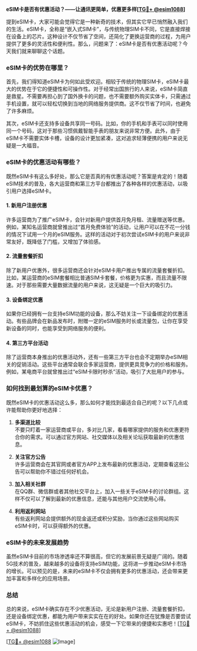 **eSIM卡是否有优惠活动？——让通讯更简单，优惠更多样[[TG💪+ @esim1088](https://t.me/s/esim1088)]**

提到eSIM卡，大家可能会觉得它是一种新奇的技术，但其实它早已悄然融入我们的生活。eSIM卡，全称是“嵌入式SIM卡”，与传统物理SIM卡不同，它是直接焊接在设备上的芯片。这种设计不仅节省了空间，还简化了更换运营商的过程，为用户提供了更多的灵活性和便利性。那么，问题来了：eSIM卡是否有优惠活动呢？今天我们就来聊聊这个话题。

### eSIM卡的优势在哪里？

首先，我们得知道eSIM卡为何如此受欢迎。相较于传统的物理SIM卡，eSIM卡最大的优势在于它的便捷性和可操作性。对于经常出国旅行的人来说，eSIM卡简直是救星。不需要再担心到了国外换卡的问题，也不需要额外购买实体卡，只需通过手机设置，就可以轻松切换到当地的网络服务提供商。这不仅节省了时间，也避免了许多麻烦。

其次，eSIM卡还支持多设备共享同一号码。比如，你的手机和手表可以同时使用同一个号码，这对于那些习惯佩戴智能手表的朋友来说非常方便。此外，由于eSIM卡不需要实体卡槽，设备的设计更加紧凑，这对追求轻薄便携的用户来说无疑是一大福音。

### eSIM卡的优惠活动有哪些？

既然eSIM卡有这么多好处，那么它是否真的有优惠活动呢？答案是肯定的！随着eSIM技术的普及，各大运营商和第三方平台都推出了各种各样的优惠活动，以吸引用户选择eSIM卡。

#### 1. 新用户注册优惠

许多运营商为了推广eSIM卡，会针对新用户提供首月免月租、流量赠送等优惠。例如，某知名运营商就曾推出过“首月免费体验”的活动，让用户可以在不花一分钱的情况下试用一个月的eSIM服务。这样的活动对于初次尝试eSIM卡的用户来说非常友好，既降低了门槛，又增加了体验感。

#### 2. 流量套餐折扣

除了新用户优惠外，很多运营商还会针对eSIM卡用户推出专属的流量套餐折扣。比如，某运营商的eSIM套餐相比普通SIM卡套餐，价格更为实惠，而且流量不限速。对于那些需要大量数据流量的用户来说，这无疑是一个巨大的吸引力。

#### 3. 设备绑定优惠

如果你已经拥有一台支持eSIM功能的设备，那么不妨关注一下设备绑定的优惠活动。有些品牌会在新品发布时，附赠一定的eSIM服务时长或流量包，让你在享受新设备的同时，也能享受到网络服务的便利。

#### 4. 第三方平台活动

除了运营商本身推出的优惠活动外，还有一些第三方平台也会不定期举办eSIM相关的促销活动。这些平台通常会联合多家运营商，提供更具竞争力的价格和服务。例如，某电商平台就曾推出过“eSIM卡限时秒杀”活动，吸引了大批用户的参与。

### 如何找到最划算的eSIM卡优惠？

既然eSIM卡的优惠活动这么多，那么如何才能找到最适合自己的呢？以下几点或许能帮助你更好地选择：

1. **多渠道比较**  
   不要只盯着一家运营商或平台，多对比几家，看看哪家提供的服务和优惠更符合你的需求。可以通过官方网站、社交媒体以及相关论坛获取最新的优惠信息。

2. **关注官方公告**  
   许多运营商会在其官网或者官方APP上发布最新的优惠活动，定期查看这些公告可以帮助你不错过任何好机会。

3. **加入相关社群**  
   在QQ群、微信群或者其他社交平台上，加入一些关于eSIM卡的讨论群组。这样不仅可以了解到最新的优惠信息，还能与其他用户交流使用心得。

4. **利用返利网站**  
   有些返利网站会提供额外的现金返还或积分奖励，当你通过这些网站购买eSIM卡时，可以获得额外的优惠。

### eSIM卡的未来发展趋势

虽然eSIM卡目前的市场渗透率还不算很高，但它的发展前景无疑是广阔的。随着5G技术的普及，越来越多的设备将支持eSIM功能，这将进一步推动eSIM卡市场的增长。可以预见的是，未来的eSIM卡不仅会拥有更多的优惠活动，还会带来更加丰富和多样化的应用场景。

### 总结

总的来说，eSIM卡确实存在不少优惠活动，无论是新用户注册、流量套餐折扣，还是设备绑定优惠，都能为用户带来实实在在的好处。如果你还在犹豫是否要尝试eSIM卡，不妨抓住这些优惠活动的机会，感受一下它带来的便捷和实惠吧！[[TG💪+ @esim1088](https://t.me/s/esim1088)]

[[TG💪+ @esim1088](https://t.me/s/esim1088) ![Image](https://i.postimg.cc/4NQfJmqS/Snipaste-2025-05-13-00-14-12.png)]